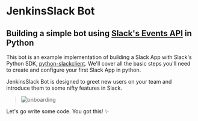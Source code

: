 # JenkinsSlack Bot
## Building a simple bot using [Slack's Events API](https://api.slack.com/events-api) in Python
This bot is an example implementation of building a Slack App with Slack's Python SDK, [python-slackclient](http://python-slackclient.readthedocs.io/en/latest/). We'll cover all the basic steps you'll need to create and configure your first Slack App in python.

JenkinsSlack Bot is designed to greet new users on your team and introduce them to some nifty features in Slack.

>![onboarding](https://s3.ap-south-1.amazonaws.com/jenkinsbot/ezgif.com-optimize.gif)

Let's go write some code. You got this! :sparkles:

